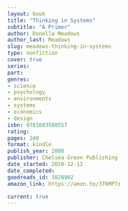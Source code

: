 ```yaml
---
layout: book
title: "Thinking in Systems"
subtitle: "A Primer"
author: Donella Meadows
author_last: Meadows
slug: meadows-thinking-in-systems
type: nonfiction
cover: true
series: 
part: 
genres:
- science
- psychology
- environments
- systems
- economics
- design
isbn: 9781603580557
rating: 
pages: 240
format: kindle
publish_year: 2008
publisher: Chelsea Green Publishing
date_started: 2020-12-12
date_completed: 
goodreads_id: 3828902
amazon_link: https://amzn.to/37hMP7z

current: true
---
```

